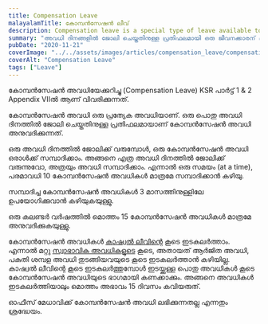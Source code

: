 ```yaml
---
title: Compensation Leave
malayalamTitle: കോമ്പൻസേഷൻ ലീവ്
description: Compensation leave is a special type of leave available to Kerala Service member as a compensation for duty done on holidays. Here are some important points to this special leave.
summary: "അവധി ദിനങ്ങളിൽ ജോലി ചെയ്തതിനുള്ള പ്രതിഫലമായി ഒരു ജീവനക്കാരന് ലഭിക്കുന്ന അവധിയേക്കുറിച്ചു ഒരു ലേഖനം"
pubDate: "2020-11-21"
coverImage: "../../assets/images/articles/compensation_leave/compensation_leave.png"
coverAlt: "Compensation Leave"
tags: ["Leave"]
---
```


കോമ്പൻസേഷൻ അവധിയേക്കുറിച്ചു (Compensation Leave) KSR പാർട്ട് 1 & 2 Appendix VIIൽ ആണ് വിവരിക്കുന്നത്.

കോമ്പൻസേഷൻ അവധി ഒരു പ്രത്യേക അവധിയാണ്. ഒരു പൊതു അവധി ദിനത്തിൽ ജോലി ചെയ്തതിനുള്ള പ്രതിഫലമായാണ് കോമ്പൻസേഷൻ അവധി അനുവദിക്കുന്നത്.

ഒരു അവധി ദിനത്തിൽ ജോലിക്ക് വരുമ്പോൾ, ഒരു കോമ്പൻസേഷൻ അവധി ഒരാൾക്ക് സമ്പാദിക്കാം. അങ്ങനെ എത്ര അവധി ദിനത്തിൽ ജോലിക്ക് വരുന്നുവോ, അത്രയും അവധി സമ്പാദിക്കാം. എന്നാൽ ഒരു സമയം (at a time), പരമാവധി 10 കോമ്പൻസേഷൻ അവധികൾ മാത്രമേ സമ്പാദിക്കാൻ കഴിയു.

സമ്പാദിച്ച കോമ്പൻസേഷൻ അവധികൾ 3 മാസത്തിനുള്ളിലേ ഉപയോഗിക്കുവാൻ കഴിയുകയുള്ളു.

ഒരു കലണ്ടർ വർഷത്തിൽ മൊത്തം 15 കോമ്പൻസേഷൻ അവധികൾ മാത്രമേ അനുവദിക്കുകയുള്ളു.

കോമ്പൻസേഷൻ അവധികൾ [കാഷ്വൽ ലീവിന്റെ](/article/casual-leave/) കൂടെ ഇടകലർത്താം. എന്നാൽ മറ്റു [സ്വാഭാവിക അവധികളുടെ](/article/ordinary-leave/) കൂടെ, അതായത് ആർജിത അവധി, പകുതി ശമ്പള അവധി തുടങ്ങിയവയുടെ കൂടെ ഇടകലർത്താൻ കഴിയില്ല. കാഷ്വൽ ലീവിന്റെ കൂടെ ഇടകലർത്തുമ്പോൾ ഇടയ്ക്കുള്ള പൊതു അവധികൾ കൂടെ കോമ്പൻസേഷൻ അവധിയുടെ ഭാഗമായി കണക്കാക്കും. അങ്ങനെ അവധികൾ ഇടകലർത്തിയാലും മൊത്തം അഭാവം 15 ദിവസം കവിയരുത്.

ഓഫീസ് മേധാവിക്ക് കോമ്പൻസേഷൻ അവധി ലഭിക്കുന്നതല്ല എന്നതും ശ്രദ്ധേയം.
